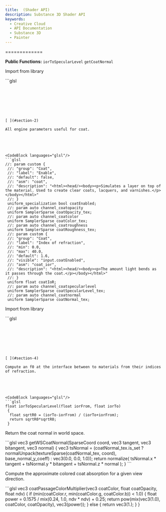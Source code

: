 ```yaml
---
title:  (Shader API)
description: Substance 3D Shader API
keywords:
  - Creative Cloud
  - API Documentation
  - Substance 3D
  - Painter
---
```














[ ](#section-0)




<CodeBlock languages="glsl"/>








[ ](#section-1)


=============


**Public Functions:**
`iorToSpecularLevel`
`getCoatNormal`


Import from library





<CodeBlock languages="glsl"/>
```glsl

```







[ ](#section-2)

All engine parameters useful for coat.





<CodeBlock languages="glsl"/>
```glsl
//: param custom {
 //: "group": "Coat",
 //: "label": "Enable",
 //: "default": false,
 //: "asm": "coat",
 //: "description": "<html><head/><body><p>Simulates a layer on top of the material. Used to create clear coats, lacquers, and varnishes.</p></body></html>"
 //: }
 uniform_specialization bool coatEnabled;
 //: param auto channel_coatopacity
 uniform SamplerSparse coatOpacity_tex;
 //: param auto channel_coatcolor
 uniform SamplerSparse coatColor_tex;
 //: param auto channel_coatroughness
 uniform SamplerSparse coatRoughness_tex;
 //: param custom {
 //: "group": "Coat",
 //: "label": "Index of refraction",
 //: "min": 0.0,
 //: "max": 40.0,
 //: "default": 1.6,
 //: "visible": "input.coatEnabled",
 //: "asm": "coat_ior",
 //: "description": "<html><head/><body><p>The amount light bends as it passes through the coat.</p></body></html>"
 //: }
 uniform float coatIoR;
 //: param auto channel_coatspecularlevel
 uniform SamplerSparse coatSpecularLevel_tex;
 //: param auto channel_coatnormal
 uniform SamplerSparse coatNormal_tex;
```







[ ](#section-3)

Import from library





<CodeBlock languages="glsl"/>
```glsl


```







[ ](#section-4)

Compute an f0 at the interface between to materials from their indices of refraction.





<CodeBlock languages="glsl"/>
```glsl
float iorToSpecularLevel(float iorFrom, float iorTo)
 {
  float sqrtR0 = (iorTo-iorFrom) / (iorTo+iorFrom);
  return sqrtR0*sqrtR0;
 }
```







[ ](#section-5)

Return the coat normal in world space.





<CodeBlock languages="glsl"/>
```glsl
vec3 getWSCoatNormal(SparseCoord coord, vec3 tangent, vec3 bitangent, vec3 normal)
 {
  vec3 tsNormal = (coatNormal_tex.is_set ?
  normalUnpack(textureSparse(coatNormal_tex, coord), base_normal_y_coeff) :
  vec3(0.0, 0.0, 1.0));
  return normalize(
  tsNormal.x * tangent +
  tsNormal.y * bitangent +
  tsNormal.z * normal
  );
 }
```







[ ](#section-6)

Compute the approximate colored coat absorption for a given view direction.





<CodeBlock languages="glsl"/>
```glsl
vec3 coatPassageColorMultiplier(vec3 coatColor, float coatOpacity, float ndv)
 {
  if (min(coatColor.r, min(coatColor.g, coatColor.b)) < 1.0)
  {
  float power = 0.1575 / mix(0.24, 1.0, ndv * ndv) + 0.25;
  return pow(mix(vec3(1.0), coatColor, coatOpacity), vec3(power));
  }
  else
  {
  return vec3(1.);
  }
 }
 
 
```






